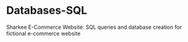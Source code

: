 # Databases-SQL
Sharkee E-Commerce Website: SQL queries and database creation for fictional e-commerce website
